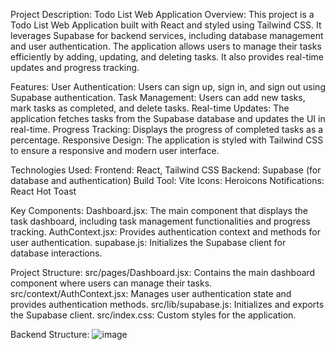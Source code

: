 Project Description: Todo List Web Application
Overview:
This project is a Todo List Web Application built with React and styled using Tailwind CSS. It leverages Supabase for backend services, including database management and user authentication. The application allows users to manage their tasks efficiently by adding, updating, and deleting tasks. It also provides real-time updates and progress tracking.

Features:
User Authentication: Users can sign up, sign in, and sign out using Supabase authentication.
Task Management: Users can add new tasks, mark tasks as completed, and delete tasks.
Real-time Updates: The application fetches tasks from the Supabase database and updates the UI in real-time.
Progress Tracking: Displays the progress of completed tasks as a percentage.
Responsive Design: The application is styled with Tailwind CSS to ensure a responsive and modern user interface.

Technologies Used:
Frontend: React, Tailwind CSS
Backend: Supabase (for database and authentication)
Build Tool: Vite
Icons: Heroicons
Notifications: React Hot Toast

Key Components:
Dashboard.jsx: The main component that displays the task dashboard, including task management functionalities and progress tracking.
AuthContext.jsx: Provides authentication context and methods for user authentication.
supabase.js: Initializes the Supabase client for database interactions.

Project Structure:
src/pages/Dashboard.jsx: Contains the main dashboard component where users can manage their tasks.
src/context/AuthContext.jsx: Manages user authentication state and provides authentication methods.
src/lib/supabase.js: Initializes and exports the Supabase client.
src/index.css: Custom styles for the application.

Backend Structure:
![image](https://github.com/user-attachments/assets/76edc868-f712-48fc-b832-2f9290a1373e)
